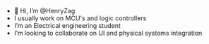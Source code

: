 - 👋 Hi, I’m @HenryZag
-  I usually work on MCU's and logic controllers
-  I’m an Electrical engineering student
-  I’m looking to collaborate on UI and physical systems integration


<!---
HenryZag/HenryZag is a ✨ special ✨ repository because its `README.md` (this file) appears on your GitHub profile.
You can click the Preview link to take a look at your changes.
--->
